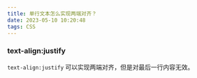 ```yaml
---
title: 单行文本怎么实现两端对齐？
date: 2023-05-10 10:20:48
tags: CSS
---
```


<meta name="referrer" content="no-referrer"/>

### text-align:justify

`text-align:justify` 可以实现两端对齐，但是对最后一行内容无效。
